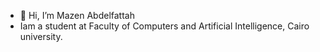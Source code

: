 - 👋 Hi, I’m Mazen Abdelfattah
-  Iam a student at Faculty of Computers and Artificial Intelligence, Cairo university.
